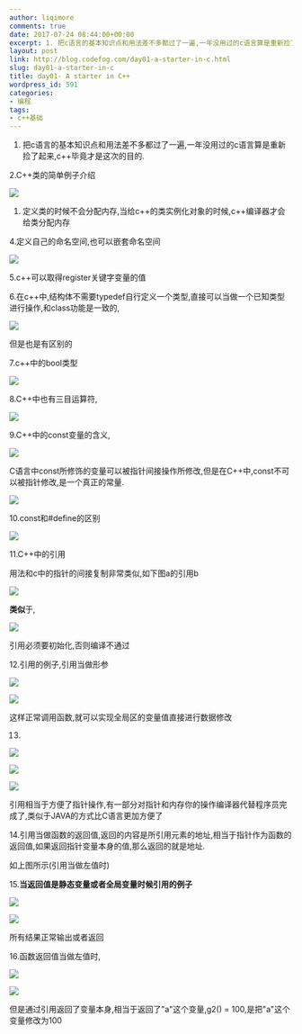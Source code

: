 ```yaml
---
author: liqimore
comments: true
date: 2017-07-24 08:44:00+00:00
excerpt: 1. 把c语言的基本知识点和用法差不多都过了一遍,一年没用过的c语言算是重新捡了起来,c++毕竟才是这次的目的.
layout: post
link: http://blog.codefog.com/day01-a-starter-in-c.html
slug: day01-a-starter-in-c
title: day01- A starter in C++
wordpress_id: 591
categories:
- 编程
tags:
- c++基础
---
```




  1. 把c语言的基本知识点和用法差不多都过了一遍,一年没用过的c语言算是重新捡了起来,c++毕竟才是这次的目的.



2.C++类的简单例子介绍

![](https://static.codefog.com/qiniu/old/2017/07/5f1ccc571465dfcce8a68dba6bcb6ba2.png)





  1. 定义类的时候不会分配内存,当给c++的类实例化对象的时候,c++编译器才会给类分配内存



4.定义自己的命名空间,也可以嵌套命名空间

![](https://static.codefog.com/qiniu/old/2017/07/39164e96ddd5f41e11211de4a75b8a09.png)

5.c++可以取得register关键字变量的值

6.在c++中,结构体不需要typedef自行定义一个类型,直接可以当做一个已知类型进行操作,和class功能是一致的,

![](https://static.codefog.com/qiniu/old/2017/07/b525282aa459f5587fed18d0a0e42948.png)

但是也是有区别的

7.c++中的bool类型

![](https://static.codefog.com/qiniu/old/2017/07/4b186917e1316a761fa33ed5fedeb73e.png)

8.C++中也有三目运算符,

![](https://static.codefog.com/qiniu/old/2017/07/f2f1d480ae03c3e3ab8f0e98c86c84f9.png)

9.C++中的const变量的含义,

![](https://static.codefog.com/qiniu/old/2017/07/908fde87da4be0a05d07724c7a32f393.png)

C语言中const所修饰的变量可以被指针间接操作所修改,但是在C++中,const不可以被指针修改,是一个真正的常量.            

![](https://static.codefog.com/qiniu/old/2017/07/43b6cfeb6315fa25d6204016e9018a93.png)

10.const和#define的区别

![](https://static.codefog.com/qiniu/old/2017/07/318587f9051b6b53378e172d953e673b.png)

11.C++中的引用

用法和c中的指针的间接复制非常类似,如下图a的引用b

![](https://static.codefog.com/qiniu/old/2017/07/0c3a958f0cb22f7f76f6094fea5c06d6.png)

**类似**于,

![](https://static.codefog.com/qiniu/old/2017/07/1837e9da2be170ceea4cd5b666dfa632.png)

引用必须要初始化,否则编译不通过

12.引用的例子,引用当做形参

![](https://static.codefog.com/qiniu/old/2017/07/155def8d96852445895aed35b6e01aee.png)

![](https://static.codefog.com/qiniu/old/2017/07/6c4adb0d6e6718a0f40265f67b54db61.png)

这样正常调用函数,就可以实现全局区的变量值直接进行数据修改

13.

![](https://static.codefog.com/qiniu/old/2017/07/91971b237854f75d62631e0ce5f1fec1.png)

![](https://static.codefog.com/qiniu/old/2017/07/b4d252302cff5effca3839f650d15a43.png)

![](https://static.codefog.com/qiniu/old/2017/07/336fcf9dfd209e58e6b6caf3af8ef5e9.png)

引用相当于方便了指针操作,有一部分对指针和内存你的操作编译器代替程序员完成了,类似于JAVA的方式比C语言更加方便了

14.引用当做函数的返回值,返回的内容是所引用元素的地址,相当于指针作为函数的返回值,如果返回指针变量本身的值,那么返回的就是地址.

如上图所示(引用当做左值时)

15.**当返回值是静态变量或者全局变量时候引用的例子**

![](https://static.codefog.com/qiniu/old/2017/07/96ca3d31e41ee7cec6ea38390393fd9a.png)

![](https://static.codefog.com/qiniu/old/2017/07/800eeacadeb883d977131dc9e49627b8.png)

所有结果正常输出或者返回

16.函数返回值当做左值时,

![](https://static.codefog.com/qiniu/old/2017/07/75e5236a1307924ab05c6ecafd4ced1a.png)

![](https://static.codefog.com/qiniu/old/2017/07/ddd353257dfb9ee41c01fcdd691a2f1a.png)

但是通过引用返回了变量本身,相当于返回了"a"这个变量,g2() = 100,是把"a"这个变量修改为100
